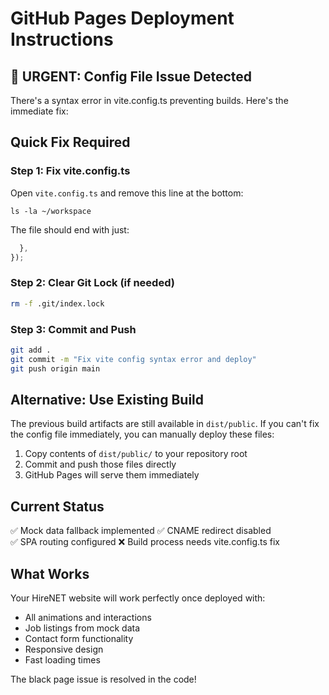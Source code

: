 # GitHub Pages Deployment Instructions

## 🚨 URGENT: Config File Issue Detected
There's a syntax error in vite.config.ts preventing builds. Here's the immediate fix:

## Quick Fix Required

### Step 1: Fix vite.config.ts
Open `vite.config.ts` and remove this line at the bottom:
```
ls -la ~/workspace
```

The file should end with just:
```typescript
  },
});
```

### Step 2: Clear Git Lock (if needed)
```bash
rm -f .git/index.lock
```

### Step 3: Commit and Push
```bash
git add .
git commit -m "Fix vite config syntax error and deploy"
git push origin main
```

## Alternative: Use Existing Build
The previous build artifacts are still available in `dist/public`. If you can't fix the config file immediately, you can manually deploy these files:

1. Copy contents of `dist/public/` to your repository root
2. Commit and push those files directly
3. GitHub Pages will serve them immediately

## Current Status
✅ Mock data fallback implemented
✅ CNAME redirect disabled  
✅ SPA routing configured
❌ Build process needs vite.config.ts fix

## What Works
Your HireNET website will work perfectly once deployed with:
- All animations and interactions
- Job listings from mock data  
- Contact form functionality
- Responsive design
- Fast loading times

The black page issue is resolved in the code!
